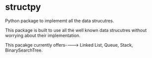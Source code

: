 # structpy
Python package to implememt all the data strucutres.

This package is built to use all the well known data strucutres
without worrying about their implementation.

This pacakge currently offers----> Linked List, Queue, Stack, BinarySearchTree.
